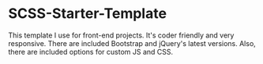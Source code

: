 # SCSS-Starter-Template
This template I use for front-end projects. It's coder friendly and very responsive. There are included Bootstrap and jQuery's latest versions. Also, there are included options for custom JS and CSS.
